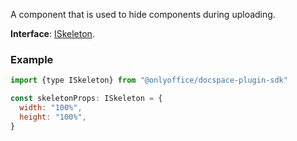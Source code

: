 A component that is used to hide components during uploading.

**Interface**: [ISkeleton](https://github.com/ONLYOFFICE/docspace-plugin-sdk/blob/master/src/interfaces/components/ISkeleton.ts).

### Example

``` javascript
import {type ISkeleton} from "@onlyoffice/docspace-plugin-sdk"

const skeletonProps: ISkeleton = {
  width: "100%",
  height: "100%",
}
```
